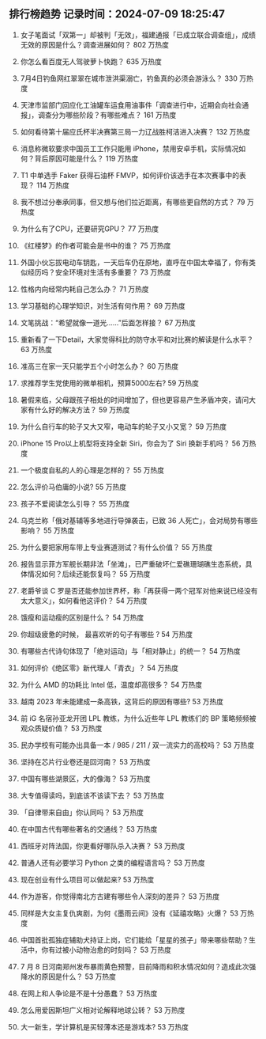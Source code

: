 
## 排行榜趋势 记录时间：2024-07-09 18:25:47
  
  1. 女子笔面试「双第一」却被判「无效」，福建通报「已成立联合调查组」，成绩无效的原因是什么？调查进展如何？ 802 万热度
    
  2. 你怎么看百度无人驾驶萝卜快跑？ 635 万热度
    
  3. 7月4日钓鱼网红翠翠在城市泄洪渠溺亡，钓鱼真的必须会游泳么？ 330 万热度
    
  4. 天津市监部门回应化工油罐车运食用油事件「调查进行中，近期会向社会通报」，调查分为哪些阶段？有哪些难点？ 161 万热度
    
  5. 如何看待第十届应氏杯半决赛第三局一力辽战胜柯洁进入决赛？ 132 万热度
    
  6. 消息称微软要求中国员工工作只能用 iPhone，禁用安卓手机，实际情况如何？背后原因可能是什么？ 119 万热度
    
  7. T1 中单选手 Faker 获得石油杯 FMVP，如何评价该选手在本次赛事中的表现？ 114 万热度
    
  8. 我不想过分奉承同事，但又想与他们拉近距离，有哪些更自然的方式？ 79 万热度
    
  9. 为什么有了CPU，还要研究GPU？ 77 万热度
    
  10. 《红楼梦》的作者可能会是书中的谁？ 75 万热度
    
  11. 外国小伙忘拔电动车钥匙，一天后车仍在原地，直呼在中国太幸福了，你有类似经历吗？安全环境对生活有多重要？ 73 万热度
    
  12. 性格内向经常内耗自己怎么办？ 71 万热度
    
  13. 学习基础的心理学知识，对生活有何作用？ 69 万热度
    
  14. 文笔挑战：“希望就像一道光……”后面怎样接？ 67 万热度
    
  15. 重新看了一下Detail，大家觉得科比的防守水平和对比赛的解读是什么水平？ 63 万热度
    
  16. 准高三在家一天只能学五个小时怎么办？ 60 万热度
    
  17. 求推荐学生党使用的微单相机，预算5000左右? 59 万热度
    
  18. 暑假来临，父母跟孩子相处的时间增加了，但也更容易产生矛盾冲突，请问大家有什么好的解决方法？ 59 万热度
    
  19. 为什么自行车的轮子又大又窄，电动车的轮子又小又宽？ 59 万热度
    
  20. iPhone 15 Pro以上机型将支持全新 Siri，你会为了 Siri 换新手机吗？ 56 万热度
    
  21. 一个极度自私的人的心理是怎样的？ 55 万热度
    
  22. 怎么评价马伯庸的小说? 55 万热度
    
  23. 孩子不爱阅读怎么引导？ 55 万热度
    
  24. 乌克兰称「俄对基辅等多地进行导弹袭击，已致 36 人死亡」，会对局势有哪些影响？ 55 万热度
    
  25. 为什么要把家用车带上专业赛道测试？有什么价值？ 55 万热度
    
  26. 报告显示菲方军舰长期非法「坐滩」，已严重破坏仁爱礁珊瑚礁生态系统，具体情况如何？后续还能恢复吗？ 55 万热度
    
  27. 老爵爷谈 C 罗是否还能参加世界杯，称「再获得一两个冠军对他来说已经没有太大意义」，如何看他这评价？ 54 万热度
    
  28. 饿瘦和运动瘦的区别是什么？ 54 万热度
    
  29. 你超级疲惫的时候， 最喜欢听的句子有哪些 ? 54 万热度
    
  30. 有哪些古代诗句体现了「绝对运动」与「相对静止」的统一？ 54 万热度
    
  31. 如何评价《绝区零》新代理人「青衣」？ 54 万热度
    
  32. 为什么 AMD 的功耗比 Intel 低，温度却高很多？ 54 万热度
    
  33. 越南 2023 年未能建成一条高铁，这背后的原因有哪些? 53 万热度
    
  34. 前 iG 名宿孙亚龙开团 LPL 教练，为什么近些年 LPL 教练们的 BP 策略频频被观众质疑价值？ 53 万热度
    
  35. 民办学校有可能办出具备一本 / 985 / 211 / 双一流实力的高校吗？ 53 万热度
    
  36. 坚持在芯片行业卷还是回河南？ 53 万热度
    
  37. 中国有哪些湖景区，大的像海？ 53 万热度
    
  38. 大专值得读吗，到底该不该读下去？ 53 万热度
    
  39. 「自律带来自由」你认同吗？ 53 万热度
    
  40. 在中国古代有哪些著名的交通线？ 53 万热度
    
  41. 西班牙对阵法国，你更看好哪队杀入决赛？ 53 万热度
    
  42. 普通人还有必要学习 Python 之类的编程语言吗？ 53 万热度
    
  43. 现在创业有什么项目可以做起来? 53 万热度
    
  44. 作为游客，你觉得南北方古建有哪些令人深刻的差异？ 53 万热度
    
  45. 同样是大女主复仇爽剧，为何《墨雨云间》没有《延禧攻略》火爆？ 53 万热度
    
  46. 中国首批孤独症辅助犬持证上岗，它们能给「星星的孩子」带来哪些帮助？生活中，你有过被小动物治愈的时刻吗？ 53 万热度
    
  47. 7 月 8 日河南郑州发布暴雨黄色预警，目前降雨和积水情况如何？造成此次强降水的原因是什么？ 53 万热度
    
  48. 在网上和人争论是不是十分愚蠢？ 53 万热度
    
  49. 怎么用爱因斯坦广义相对论解释地球公转？ 53 万热度
    
  50. 大一新生，学计算机是买轻薄本还是游戏本? 53 万热度
    